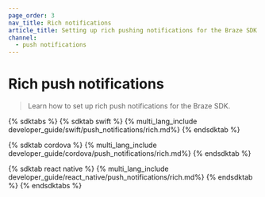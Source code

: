 ```yaml
---
page_order: 3
nav_title: Rich notifications
article_title: Setting up rich pushing notifications for the Braze SDK
channel:
  - push notifications
---
```


# Rich push notifications

> Learn how to set up rich push notifications for the Braze SDK.

{% sdktabs %}
{% sdktab swift %}
{% multi_lang_include developer_guide/swift/push_notifications/rich.md%}
{% endsdktab %}

{% sdktab cordova %}
{% multi_lang_include developer_guide/cordova/push_notifications/rich.md%}
{% endsdktab %}

{% sdktab react native %}
{% multi_lang_include developer_guide/react_native/push_notifications/rich.md%}
{% endsdktab %}
{% endsdktabs %}
